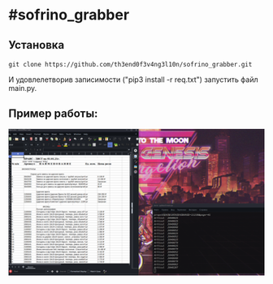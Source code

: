 <h1>#sofrino_grabber</h1>



<h2> Установка </h2>

    git clone https://github.com/th3end0f3v4ng3l10n/sofrino_grabber.git




И удовлелетворив записимости ("pip3 install -r req.txt") запустить файл main.py.
<h2> Пример работы: </h2>

![Image alt](https://github.com/th3end0f3v4ng3l10n/sofrino_grabber/blob/main/example.png)
